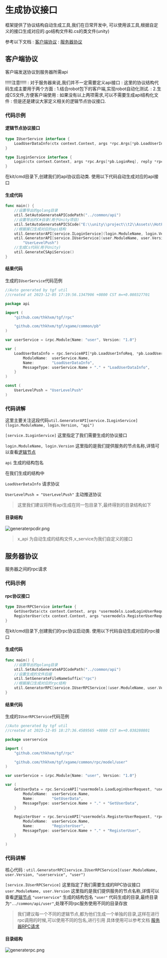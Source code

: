 # 生成协议接口

框架提供了协议结构自动生成工具,我们在日常开发中, 可以使用该工具,根据自定义的接口生成对应的.go结构文件和.cs的类文件(unity)


参考以下文档
: [客户端协议](api-standard.md)
: [服务器协议](rpc-standard.md)

## 客户端协议
客户端发送协议到服务器所需api

!!!!!注意!!!!!
: 对于服务器来说,我们并不一定需要定义api接口
: 这里的协议结构代码生成主要用于两个方面
: 1.结合robot包下的客户端,实现robot自动化测试.
: 2.生成CS文件,方便客户端使用
: 如果没有以上两项需求,可以不需要生成api结构化文件
: 但是还是建议大家定义相关的逻辑节点协议接口.

### 代码示例

#### 逻辑节点协议接口

```Go
type IUserService interface {
	LoadUserDataInfo(ctx context.Context, args *rpc.Args[*pb.LoadUserInfoReq], reply *rpc.Reply[*pb.LoadUserDataInfo]) (err error)
}

type ILoginService interface {
	Login(ctx context.Context, args *rpc.Args[*pb.LoginReq], reply *rpc.Reply[*pb.LoginRes]) (err error)
}
```

在kit/cmd目录下,创建我们的api协议启动类. 使用以下代码自动生成对应的api接口
#### 生成代码
```Go
func main() {
    //设置导出的golang目录
	util.SetAutoGenerateAPICodePath("../common/api")
	//设置导出的C#目录(用于Unity项目)
	util.SetAutoGenerateAPICSCode("E:\\unity\\project\\t2\\Assets\\HotFix\\Code", "HotFix.Code")
	//根据接口生成对应的api结构
	util.GeneratorAPI[service.ILoginService](login.ModuleName, login.Version, "api")
	util.GeneratorAPI[service.IUserService](user.ModuleName, user.Version, "api",
		"UserLevelPush")
	//生成Cs代码(用于Unity)
	util.GenerateCSApiService()
}
```

#### 结果代码

生成的`IUserService`代码范例
```Go
//Auto generated by tgf util
//created at 2023-12-05 17:19:56.1347906 +0800 CST m=+0.080327701

package api

import (
	"github.com/thkhxm/tgf/rpc"

	"github.com/thkhxm/tgf/xgame/common/pb"
)

var userService = &rpc.Module{Name: "user", Version: "1.0"}

var (
	LoadUserDataInfo = rpc.ServiceAPI[*pb.LoadUserInfoReq, *pb.LoadUserDataInfo]{
		ModuleName:  userService.Name,
		Name:        "LoadUserDataInfo",
		MessageType: userService.Name + "." + "LoadUserDataInfo",
	}
)

const (
	UserLevelPush = "UserLevelPush"
)

```
### 代码讲解
这里主要关注这段代码`util.GeneratorAPI[service.ILoginService](login.ModuleName, login.Version, "api")`

`[service.ILoginService]` 这里指定了我们需要生成的协议接口

`login.ModuleName, login.Version` 这里指的是我们提供服务的节点名称,详情可以查看[逻辑节点](service-stand.md)

`api` 生成的结构包名

在我们生成的结构中  

`LoadUserDataInfo` 请求协议

`UserLevelPush = "UserLevelPush"` 主动推送协议

> 这里我们建议将所有api生成在同一包目录下,最终得到的目录结构如下
#### 目录结构
![generaterpcdir.png](generaterpcdir.png)


> x_api 为自动生成的结构文件,x_service为我们自定义的接口

## 服务器协议

服务器之间的rpc请求

### 代码示例

#### rpc协议接口
```Go
type IUserRPCService interface {
	GetUserData(ctx context.Context, args *usermodels.LoadLoginUserRequest, reply *usermodels.LoadLoginUserResponse) (err error)
	RegisterUser(ctx context.Context, args *usermodels.RegisterUserRequest, reply *rpc.EmptyReply) (err error)
}
```

在kit/cmd目录下,创建我们的rpc协议启动类. 使用以下代码自动生成对应的rpc接口
#### 生成代码
```Go
func main() {
    //设置导出的golang目录
	util.SetAutoGenerateAPICodePath("../common/api")
	//设置生成的文件后缀
	util.SetGenerateFileNameSuffix("rpc")
	//根据接口生成对应的rpc结构
	util.GeneratorRPC[service.IUserRPCService](user.ModuleName, user.Version, "userservice", "user")
}
```
#### 结果代码
生成的`IUserRPCService`代码范例

```Go
//Auto generated by tgf util
//created at 2023-12-05 18:27:36.4589565 +0800 CST m=+0.038280801

package userservice

import (
	"github.com/thkhxm/tgf/rpc"

	"github.com/thkhxm/tgf/xgame/common/rpc/model/user"
)

var userService = &rpc.Module{Name: "user", Version: "1.0"}

var (
	GetUserData = rpc.ServiceAPI[*usermodels.LoadLoginUserRequest, *usermodels.LoadLoginUserResponse]{
		ModuleName:  userService.Name,
		Name:        "GetUserData",
		MessageType: userService.Name + "." + "GetUserData",
	}

	RegisterUser = rpc.ServiceAPI[*usermodels.RegisterUserRequest, *rpc.EmptyReply]{
		ModuleName:  userService.Name,
		Name:        "RegisterUser",
		MessageType: userService.Name + "." + "RegisterUser",
	}

)

```

### 代码讲解

核心代码
: `util.GeneratorRPC[service.IUserRPCService](user.ModuleName, user.Version, "userservice", "user")`

`[service.IUserRPCService]` 这里指定了我们需要生成的RPC协议接口
`user.ModuleName, user.Version` 这里指的是我们提供服务的节点名称,详情可以查看[逻辑节点](service-stand.md)
`"userservice"` 生成的结构包名
`"user"` 代码生成的目录,最终目录为`"../common/api/user"`,处理不同rpc服务使用不同的目录存放

> 我们建议每一个不同的逻辑节点,都为他们生成一个单独的目录,这样在进行rpc调用的时候,可以使用不同的包名,进行引用
> 具体使用可以参考文档 [服务器RPC请求](rpc-request.md)

#### 目录结构

![generaterpc.png](generaterpc.png)